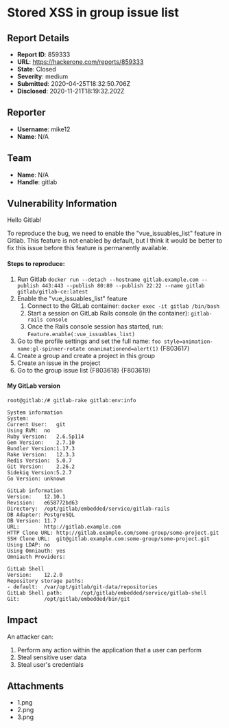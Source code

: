 # Stored XSS in group issue list

## Report Details
- **Report ID**: 859333
- **URL**: https://hackerone.com/reports/859333
- **State**: Closed
- **Severity**: medium
- **Submitted**: 2020-04-25T18:32:50.706Z
- **Disclosed**: 2020-11-21T18:19:32.202Z

## Reporter
- **Username**: mike12
- **Name**: N/A

## Team
- **Name**: N/A
- **Handle**: gitlab

## Vulnerability Information
Hello Gitlab!

To reproduce the bug, we need to enable the "vue_issuables_list" feature in Gitlab. This feature is not enabled by default, but I think it would be better to fix this issue before this feature is permanently available.

#### Steps to reproduce:

1. Run Gitlab `docker run --detach --hostname gitlab.example.com --publish 443:443 --publish 80:80 --publish 22:22 --name gitlab gitlab/gitlab-ce:latest`
2. Enable the "vue_issuables_list" feature
	1. Connect to the GitLab container: `docker exec -it gitlab /bin/bash`
	2. Start a session on GitLab Rails console (in the container): `gitlab-rails console`
	3. Once the Rails console session has started, run: `Feature.enable(:vue_issuables_list)`
3. Go to the profile settings and set the full name: `foo style=animation-name:gl-spinner-rotate onanimationend=alert(1)`
{F803617}
4. Create a group and create a project in this group
5. Create an issue in the project
6. Go to the group issue list
{F803618}
{F803619}

#### My GitLab version

```
root@gitlab:/# gitlab-rake gitlab:env:info

System information
System:		
Current User:	git
Using RVM:	no
Ruby Version:	2.6.5p114
Gem Version:	2.7.10
Bundler Version:1.17.3
Rake Version:	12.3.3
Redis Version:	5.0.7
Git Version:	2.26.2
Sidekiq Version:5.2.7
Go Version:	unknown

GitLab information
Version:	12.10.1
Revision:	e658772bd63
Directory:	/opt/gitlab/embedded/service/gitlab-rails
DB Adapter:	PostgreSQL
DB Version:	11.7
URL:		http://gitlab.example.com
HTTP Clone URL:	http://gitlab.example.com/some-group/some-project.git
SSH Clone URL:	git@gitlab.example.com:some-group/some-project.git
Using LDAP:	no
Using Omniauth:	yes
Omniauth Providers: 

GitLab Shell
Version:	12.2.0
Repository storage paths:
- default: 	/var/opt/gitlab/git-data/repositories
GitLab Shell path:		/opt/gitlab/embedded/service/gitlab-shell
Git:		/opt/gitlab/embedded/bin/git
```

## Impact

An attacker can:

1. Perform any action within the application that a user can perform
2. Steal sensitive user data
3. Steal user's credentials

## Attachments
- 1.png
- 2.png
- 3.png
